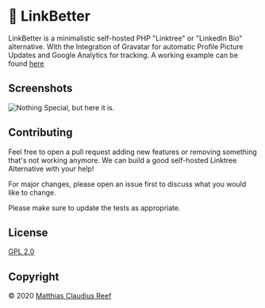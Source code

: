 # 🔗 LinkBetter

LinkBetter is a minimalistic self-hosted PHP "Linktree" or "LinkedIn Bio" alternative. With the Integration of Gravatar for automatic Profile Picture Updates and Google Analytics for tracking.
A working example can be found [here](https://mcreef.de/)

## Screenshots
![Nothing Special, but here it is.](https://github.com/mcreef/LinkEasy/blob/master/src/screenshot_mainpage.png "Home")

## Contributing
Feel free to open a pull request adding new features or removing something that's not working anymore. We can build a good self-hosted Linktree Alternative with your help!

For major changes, please open an issue first to discuss what you would like to change.

Please make sure to update the tests as appropriate.

## License
[GPL 2.0](https://choosealicense.com/licenses/gpl-2.0/)

## Copyright
© 2020 [Matthias Claudius Reef](https://mcreef.de)
